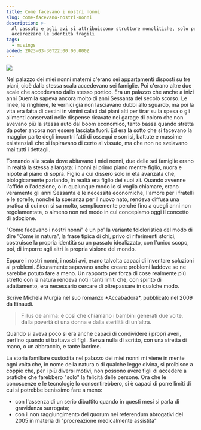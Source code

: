 ```yaml
---
title: Come facevano i nostri nonni
slug: come-facevano-nostri-nonni
description: >-
  Al passato e agli avi si attribuiscono strutture monolitiche, solo per
  accarezzare le identità fragili
tags:
  - musings
added: 2023-03-30T22:00:00.000Z
---
```


![](/assets/fiat-600-anni-sessanta.jpg)

Nel palazzo dei miei nonni materni c'erano sei appartamenti disposti su tre piani, cioè dalla stessa scala accedevano sei famiglie. Poi c'erano altre due scale che accedevano dallo stesso portico. Era un palazzo che anche a inizi anni Duemila sapeva ancora molto di anni Sessanta del secolo scorso. Le linee, le ringhiere, le vernici già non lasciavano dubbi allo sguardo, ma poi la vita era fatta di cestini in vimini calati dai piani alti per tirar su la spesa o gli alimenti conservati nelle dispense ricavate nei garage di coloro che non avevano più la stessa auto dal boom economico, tanto bassa quando stretta da poter ancora non essere lasciata fuori. Ed era là sotto che si facevano la maggior parte degli incontri fatti di ossequi e sorrisi, battute e massime esistenziali che si ispiravano di certo al vissuto, ma che non ne svelavano mai tutti i dettagli.

Tornando alla scala dove abitavano i miei nonni, due delle sei famiglie erano in realtà la stessa allargata: i nonni al primo piano mentre figlio, nuora e nipote al piano di sopra. Figlio a cui dissero solo in età avanzata che, biologicamente parlando, in realtà era figlio dei suoi zii. Quando avvenne l'affido o l'adozione, o in qualunque modo lo si voglia chiamare, erano veramente gli anni Sessanta e le necessità economiche, l'amore per i fratelli e le sorelle, nonché la speranza per il nuovo nato, rendeva diffusa una pratica di cui non si sa molto, semplicemente perché fino a quegli anni non regolamentata, o almeno non nel modo in cui concepiamo oggi il concetto di adozione.

"Come facevano i nostri nonni" è un po' la variante folcloristica del modo di dire ”Come in natura”, la frase tipica di chi, privo di riferimenti storici, costruisce la propria identità su un passato idealizzato, con l'unico scopo, poi, di imporre agli altri la propria visione del mondo.

Eppure i nostri nonni, i nostri avi, erano talvolta capaci di inventare soluzioni ai problemi. Sicuramente sapevano anche creare problemi laddove se ne sarebbe potuto fare a meno. Un rapporto per forza di cose realmente più stretto con la natura rendeva noti i tanti limiti che, con spirito di adattamento, era necessario cercare di oltrepassare in qualche modo.

Scrive Michela Murgia nel suo romanzo \*Accabadora\*, pubblicato nel 2009 da Einaudi.

> Fillus de anima: è così che chiamano i bambini generati due volte, dalla povertà di una donna e dalla sterilità di un'altra.

Quando si aveva poco si era anche capaci di condividere i propri averi, perfino quando si trattava di figli. Senza nulla di scritto, con una stretta di mano, o un abbraccio, e tante lacrime.

La storia familiare custodita nel palazzo dei miei nonni mi viene in mente ogni volta che, in nome della natura o di qualche legge divina, si proibisce a coppie che, per i più diversi motivi, non possono avere figli di accedere a pratiche che farebbero "solo" la felicità delle persone. Ora che le conoscenze e le tecnologie lo consentirebbero, si è capaci di porre limiti di cui si potrebbe benissimo fare a meno:

* con l'assenza di un serio dibattito quando in questi mesi si parla di gravidanza surrogata;
* con il non raggiungimento del quorum nei referendum abrogativi del 2005 in materia di "procreazione medicalmente assistita"
